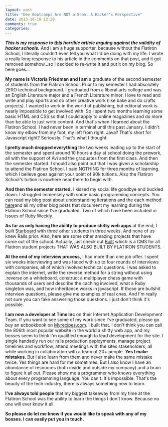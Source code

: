 ```yaml
---
layout: post
title: "Dev Bootcamps Are NOT a Scam. A Hacker's Perspective"
date: 2013-10-18 12:20
comments: true
categories: 
---
```


<script type="text/javascript">

  var _gaq = _gaq || [];
  _gaq.push(['_setAccount', 'UA-38989132-1']);
  _gaq.push(['_trackPageview']);

  (function() {
    var ga = document.createElement('script'); ga.type = 'text/javascript'; ga.async = true;
    ga.src = ('https:' == document.location.protocol ? 'https://ssl' : 'http://www') + '.google-analytics.com/ga.js';
    var s = document.getElementsByTagName('script')[0]; s.parentNode.insertBefore(ga, s);
  })();

</script>
***This is my response to <a href=http://www.techendo.co/posts/are-dev-bootcamps-a-scam-a-hacker-s-perspective>this</a> horrible article arguing against the validity of hacker schools.*** And I am a huge supporter, because without the Flatiron School, I literally couldn't even tell you what I'd be doing with my life. I wrote a really long response to his article in the comments on that post, and it got removed somehow...so I decided to re-write it and put it on my blog. So here goes...


__My name is Victoria Friedman and I am__ a graduate of the second semester of students from the Flatiron School. Prior to my semester I had absolutely ZERO technical background. I graduated from a liberal arts college and was an English Literature major and a French Literature minor. I love to read and write and play sports and do other creative work (like bake and do crafts projects). I wanted to work in the world of publishing, but editorial work is nearly impossible to get involved with. So I spent two months learning some basic HTML and CSS so that I could apply to online magazines and do more than be able to just write content. And that's when I learned about the Flatiron School. I had never been in terminal until this past January. I didn't know my elbow from my foot, my left from right. Java? That's short for Javascript right? Seriously. That's what I thought.

__I pretty much dropped everything__ the two weeks leading up to the start of the semester and spent around 10 hours a day at school doing the prework, all with the support of Avi and the graduates from the first class. And then the semester started. I should also point out that I was given a scholarship to attend the Flatiron School. I paid NOTHING for three months of learning. which I believe goes against your point of 90k tuitions. Also the Flatiron School's tuition is nowhere near there to begin with. 

__And then the semester started.__ I kissed my social life goodbye and buckled down. I struggled immensely with some basic programming concepts. You can read my blog post about understanding iterations and the each method <a href="http://bit.ly/1aVW6M0">here</a>and all my other blog posts that document my learning during the Flatiron School since I've graduated. Two of which have been included in issues of Ruby Weekly.

__As far as only having the ability to produce shitty web apps__ at the end, I built <a href="http://starboard.flatironschool.com/login"> Starboard</a> with three other students in three weeks. And none of us knew Rails prior. Also, here are some other amazing projects that have come out of the school. Actually, just check out <a href="http://built.flatironschool.com/">Built</a> which is a CMS for all Flatiron student projects THAT WAS ALSO BUILT BY FLATIRON STUDENTS. 

__At the end of my interview process,__ I had more than one job offer. I spent six weeks interviewing and was faced with up to four rounds of interviews with companies, all of which involved technical questions. I was asked to explain the internet, write the reverse method for a string without using .reverse on a whiteboard, construct a multiplayer chess game with thousands of users and describe the caching involved, what a Ruby singleton was, and how inheritance works in javascript. If those are bullshit interview questions, please give me examples of real ones. And I'm really not sure you can fake answering those questions. I just don't think it's possible.

__I am now a developer at Time Inc__ on their Internet Application Development Team. If you want to see some of my work since I've graduated, please go buy an ecbookbook on <a href=myrecipes.com>Myrecipes.com</a>. I built that. I don't think you can call the 806th most popular website in the world a shitty web app, and my bosses seem to think I'm qualified enough to lead development for the site. I single handedly run our rails production deployments, manage project timelines and workflow, attend meetings with the sites stakeholders, all while working in collaboration with a team of 20+ people. 
__Yes I make mistakes.__ But I also learn from them and never make the same mistake twice. Yes things are hard for me sometimes. But I also know I have an abundance of resources (both inside and outside my company) and a brain to figure it all out. Please show me a programmer who knows everything about every programming language. You can't. It's impossible. That's the beauty of the tech industry, there is always something new to learn.

__I've always told people__ that my biggest takeaway from my time at the Flatiron School was the ability to learn the things I don't know. Because no one will ever know it all. 

__So please do let me know if you would like to speak with any of my bosses. I can easily put you in touch.__


